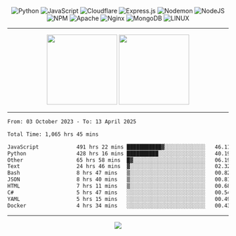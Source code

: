 <div align="center">
  
![Python](https://img.shields.io/badge/python-3670A0?style=for-the-badge&logo=python&logoColor=ffdd54) ![JavaScript](https://img.shields.io/badge/javascript-%23323330.svg?style=for-the-badge&logo=javascript&logoColor=%23F7DF1E) ![Cloudflare](https://img.shields.io/badge/Cloudflare-F38020?style=for-the-badge&logo=Cloudflare&logoColor=white) ![Express.js](https://img.shields.io/badge/express.js-%23404d59.svg?style=for-the-badge&logo=express&logoColor=%2361DAFB) ![Nodemon](https://img.shields.io/badge/NODEMON-%23323330.svg?style=for-the-badge&logo=nodemon&logoColor=%BBDEAD) ![NodeJS](https://img.shields.io/badge/node.js-6DA55F?style=for-the-badge&logo=node.js&logoColor=white) ![NPM](https://img.shields.io/badge/NPM-%23CB3837.svg?style=for-the-badge&logo=npm&logoColor=white) ![Apache](https://img.shields.io/badge/apache-%23D42029.svg?style=for-the-badge&logo=apache&logoColor=white) ![Nginx](https://img.shields.io/badge/nginx-%23009639.svg?style=for-the-badge&logo=nginx&logoColor=white) ![MongoDB](https://img.shields.io/badge/MongoDB-%234ea94b.svg?style=for-the-badge&logo=mongodb&logoColor=white) ![LINUX](https://img.shields.io/badge/Linux-FCC624?style=for-the-badge&logo=linux&logoColor=black)

---


<img src="https://github-readme-streak-stats.herokuapp.com/?user=anotherrandomonline&theme=react" height="160"/>
  
<img src="https://github-readme-stats.vercel.app/api?username=anotherrandomonline&show_icons=true&include_all_commits=true&theme=react" height="160"/>
</div>

---

<!--START_SECTION:waka-->

```txt
From: 03 October 2023 - To: 13 April 2025

Total Time: 1,065 hrs 45 mins

JavaScript            491 hrs 22 mins ███████████▓░░░░░░░░░░░░░   46.11 %
Python                428 hrs 16 mins ██████████░░░░░░░░░░░░░░░   40.19 %
Other                 65 hrs 58 mins  █▓░░░░░░░░░░░░░░░░░░░░░░░   06.19 %
Text                  24 hrs 46 mins  ▓░░░░░░░░░░░░░░░░░░░░░░░░   02.32 %
Bash                  8 hrs 47 mins   ▒░░░░░░░░░░░░░░░░░░░░░░░░   00.82 %
JSON                  8 hrs 40 mins   ▒░░░░░░░░░░░░░░░░░░░░░░░░   00.81 %
HTML                  7 hrs 11 mins   ▒░░░░░░░░░░░░░░░░░░░░░░░░   00.68 %
C#                    5 hrs 47 mins   ░░░░░░░░░░░░░░░░░░░░░░░░░   00.54 %
YAML                  5 hrs 15 mins   ░░░░░░░░░░░░░░░░░░░░░░░░░   00.49 %
Docker                4 hrs 34 mins   ░░░░░░░░░░░░░░░░░░░░░░░░░   00.43 %
```

<!--END_SECTION:waka-->

---

<div align="center">
  
![](https://github-profile-trophy.vercel.app/?username=anotherrandomonline&theme=darkhub&no-frame=true&no-bg=true&margin-w=4)

</div>

